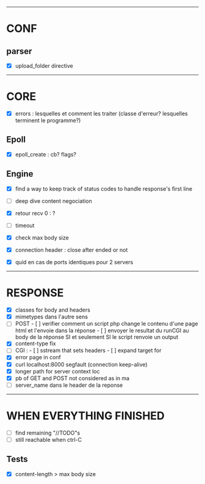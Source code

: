 ________________________________________________________________________________________________________________________
# CONF

## parser
- [x] upload_folder directive

________________________________________________________________________________________________________________________
# CORE

- [x] errors : lesquelles et comment les traiter (classe d'erreur? lesquelles terminent le programme?)

## Epoll
- [x] epoll_create : cb? flags?

## Engine
- [x] find a way to keep track of status codes to handle response's first line
- [ ] deep dive content negociation

- [x] retour recv 0 : ?
- [ ] timeout
- [x] check max body size
- [x] connection header : close after ended or not
- [x] quid en cas de ports identiques pour 2 servers

________________________________________________________________________________________________________________________
# RESPONSE

- [x] classes for body and headers
- [x] mimetypes dans l'autre sens 
- [ ] POST
      - [ ] verifier comment un script php change le contenu d'une page html et l'envoie dans la réponse
      - [ ] envoyer le resultat du runCGI au body de la réponse SI et seulement SI le script renvoie un output
- [x] content-type fix
- [ ] CGI : 
      - [ ] sstream that sets headers
      - [ ] expand target for 
- [x] error page in conf
- [x] curl localhost:8000 segfault (connection keep-alive)
- [x] longer path for server context loc
- [x] pb of GET and POST not considered as in ma
- [ ] server_name dans le header de la reponse

________________________________________________________________________________________________________________________
# WHEN EVERYTHING FINISHED

- [ ] find remaining "//TODO"s
- [ ] still reachable when ctrl-C

## Tests
- [x] content-length > max body size
